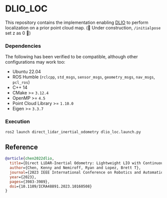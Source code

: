 # DLIO_LOC
This repository contains the implementation enabling [DLIO](https://github.com/vectr-ucla/direct_lidar_inertial_odometry) to perform localization on a prior point cloud map. 
(🚧 Under construction, `/initialpose` set z as 0 🚧)

### Dependencies
The following has been verified to be compatible, although other configurations may work too:

- Ubuntu 22.04
- ROS Humble (`rclcpp`, `std_msgs`, `sensor_msgs`, `geometry_msgs`, `nav_msgs`, `pcl_ros`)
- C++ 14
- CMake >= `3.12.4`
- OpenMP >= `4.5`
- Point Cloud Library >= `1.10.0`
- Eigen >= `3.3.7`

### Execution

`ros2 launch direct_lidar_inertial_odometry dlio_loc.launch.py`

## Reference
```bibtex
@article{chen2022dlio,
  title={Direct LiDAR-Inertial Odometry: Lightweight LIO with Continuous-Time Motion Correction},
  author={Chen, Kenny and Nemiroff, Ryan and Lopez, Brett T},
  journal={2023 IEEE International Conference on Robotics and Automation (ICRA)},
  year={2023},
  pages={3983-3989},
  doi={10.1109/ICRA48891.2023.10160508}
}
```
